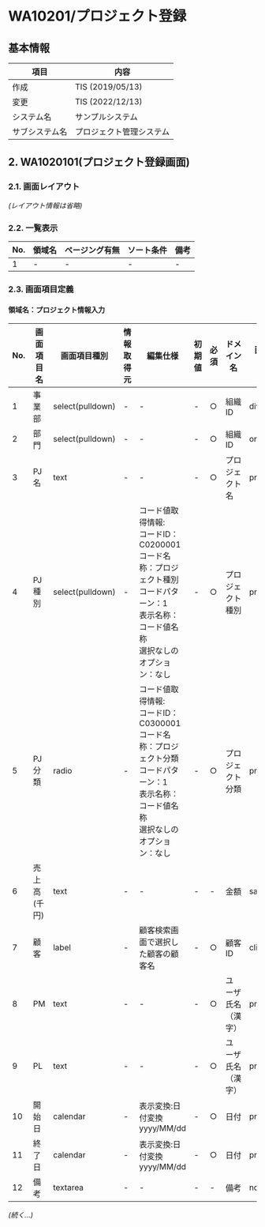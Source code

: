 # WA10201/プロジェクト登録

## 基本情報

| 項目 | 内容 |
|------|------|
| 作成 | TIS (2019/05/13) |
| 変更 | TIS (2022/12/13) |
| システム名 | サンプルシステム |
| サブシステム名 | プロジェクト管理システム |

## 2. WA1020101(プロジェクト登録画面)

### 2.1. 画面レイアウト

*(レイアウト情報は省略)*

### 2.2. 一覧表示

| No. | 領域名 | ページング有無 | ソート条件 | 備考 |
|-----|---------|---------------|------------|-------|
| 1 | - | - | - | - |

### 2.3. 画面項目定義

#### 領域名：プロジェクト情報入力

| No. | 画面項目名 | 画面項目種別 | 情報取得元 | 編集仕様 | 初期値 | 必須 | ドメイン名 | 画面項目名(物理) |
|-----|------------|--------------|------------|----------|---------|------|------------|------------------|
| 1 | 事業部 | select(pulldown) | - | - | - | ○ | 組織ID | divisionId |
| 2 | 部門 | select(pulldown) | - | - | - | ○ | 組織ID | organizationId |
| 3 | PJ名 | text | - | - | - | ○ | プロジェクト名 | projectName |
| 4 | PJ種別 | select(pulldown) | - | コード値取得情報:<br>コードID：C0200001<br>コード名称：プロジェクト種別<br>コードパターン：1<br>表示名称：コード値名称<br>選択なしのオプション：なし | - | ○ | プロジェクト種別 | projectType |
| 5 | PJ分類 | radio | - | コード値取得情報:<br>コードID：C0300001<br>コード名称：プロジェクト分類<br>コードパターン：1<br>表示名称：コード値名称<br>選択なしのオプション：なし | - | ○ | プロジェクト分類 | projectClass |
| 6 | 売上高(千円) | text | - | - | - | - | 金額 | sales |
| 7 | 顧客 | label | - | 顧客検索画面で選択した顧客の顧客名 | - | ○ | 顧客ID | clientId |
| 8 | PM | text | - | - | - | ○ | ユーザ氏名（漢字） | projectManager |
| 9 | PL | text | - | - | - | ○ | ユーザ氏名（漢字） | projectLeader |
| 10 | 開始日 | calendar | - | 表示変換:日付変換<br>yyyy/MM/dd | - | ○ | 日付 | projectStartDate |
| 11 | 終了日 | calendar | - | 表示変換:日付変換<br>yyyy/MM/dd | - | ○ | 日付 | projectEndDate |
| 12 | 備考 | textarea | - | - | - | - | 備考 | note |

*(続く...)*